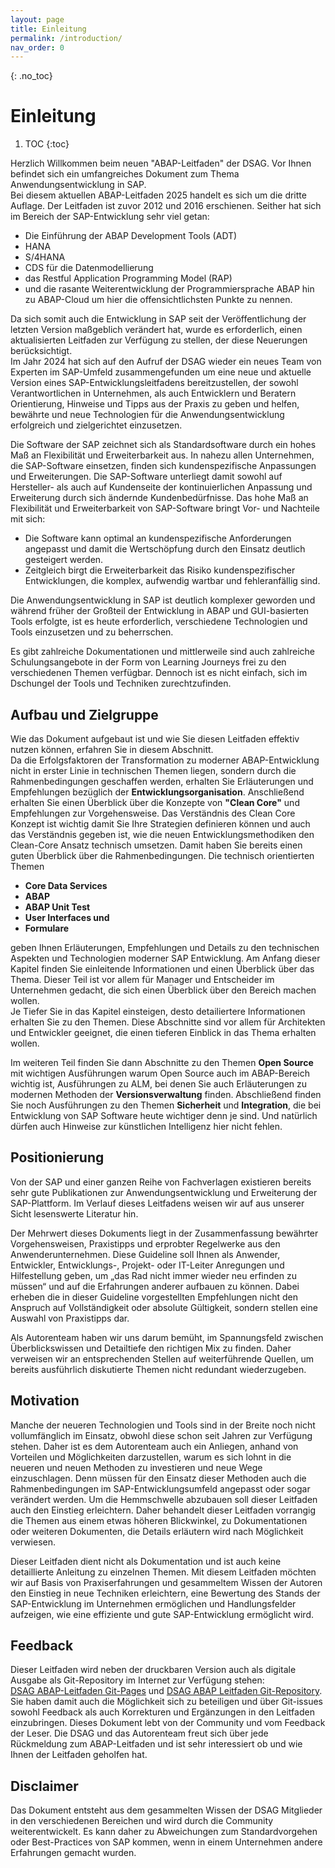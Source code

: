 ```yaml
---
layout: page
title: Einleitung
permalink: /introduction/
nav_order: 0
---
```


{: .no_toc}
# Einleitung

1. TOC
{:toc}

Herzlich Willkommen beim neuen "ABAP-Leitfaden" der DSAG. Vor Ihnen befindet sich ein umfangreiches Dokument zum Thema Anwendungsentwicklung in SAP.  
Bei diesem aktuellen ABAP-Leitfaden 2025 handelt es sich um die dritte Auflage. Der Leitfaden ist zuvor 2012 und 2016 erschienen. Seither hat sich im Bereich der SAP-Entwicklung sehr viel getan:  

* Die Einführung der ABAP Development Tools (ADT)
* HANA  
* S/4HANA  
* CDS für die Datenmodellierung  
* das Restful Application Programming Model (RAP)  
* und die rasante Weiterentwicklung der Programmiersprache ABAP hin zu ABAP-Cloud
um hier die offensichtlichsten Punkte zu nennen.  

Da sich somit auch die Entwicklung in SAP seit der Veröffentlichung der letzten Version maßgeblich verändert hat, wurde es erforderlich, einen aktualisierten Leitfaden zur Verfügung zu stellen, der diese Neuerungen berücksichtigt.  
Im Jahr 2024 hat sich auf den Aufruf der DSAG wieder ein neues Team von Experten im SAP-Umfeld zusammengefunden um eine neue und aktuelle Version eines SAP-Entwicklungsleitfadens bereitzustellen, der sowohl Verantwortlichen in Unternehmen, als auch Entwicklern und Beratern Orientierung, Hinweise und Tipps aus der Praxis zu geben und helfen, bewährte und neue Technologien für die Anwendungsentwicklung erfolgreich und zielgerichtet einzusetzen.

Die Software der SAP zeichnet sich als Standardsoftware durch ein hohes Maß an Flexibilität und Erweiterbarkeit aus. In nahezu allen Unternehmen, die SAP-Software einsetzen, finden sich kundenspezifische Anpassungen und Erweiterungen. Die SAP-Software unterliegt damit sowohl auf Hersteller- als auch auf Kundenseite der kontinuierlichen Anpassung und Erweiterung durch sich ändernde Kundenbedürfnisse.
Das hohe Maß an Flexibilität und Erweiterbarkeit von SAP-Software bringt Vor- und Nachteile mit sich:

* Die Software kann optimal an kundenspezifische Anforderungen angepasst und damit die Wertschöpfung durch den Einsatz deutlich gesteigert werden.  
* Zeitgleich birgt die Erweiterbarkeit das Risiko kundenspezifischer Entwicklungen, die komplex, aufwendig wartbar und fehleranfällig sind.

Die Anwendungsentwicklung in SAP ist deutlich komplexer geworden und während früher der Großteil der Entwicklung in ABAP und GUI-basierten Tools erfolgte, ist es heute erforderlich, verschiedene Technologien und Tools einzusetzen und zu beherrschen.

Es gibt zahlreiche Dokumentationen und mittlerweile sind auch zahlreiche Schulungsangebote in der Form von Learning Journeys frei zu den verschiedenen Themen verfügbar. Dennoch ist es nicht einfach, sich im Dschungel der Tools und Techniken zurechtzufinden.


## Aufbau und Zielgruppe

Wie das Dokument aufgebaut ist und wie Sie diesen Leitfaden effektiv nutzen können, erfahren Sie in diesem Abschnitt.  
Da die Erfolgsfaktoren der Transformation zu moderner ABAP-Entwicklung nicht in erster Linie in technischen Themen liegen, sondern durch die Rahmenbedingungen geschaffen werden, erhalten Sie Erläuterungen und Empfehlungen bezüglich der **Entwicklungsorganisation**.
Anschließend erhalten Sie einen Überblick über die Konzepte von **"Clean Core"** und Empfehlungen zur Vorgehensweise. Das Verständnis des Clean Core Konzept ist wichtig damit Sie Ihre Strategien definieren können und auch das Verständnis gegeben ist, wie die neuen Entwicklungsmethodiken den Clean-Core Ansatz technisch umsetzen.
Damit haben Sie bereits einen guten Überblick über die Rahmenbedingungen. Die technisch orientierten Themen  

* **Core Data Services**
* **ABAP**
* **ABAP Unit Test**  
* **User Interfaces und**
* **Formulare**

geben Ihnen Erläuterungen, Empfehlungen und Details zu den technischen Aspekten und Technologien moderner SAP Entwicklung.
Am Anfang dieser Kapitel finden Sie einleitende Informationen und einen Überblick über das Thema. Dieser Teil ist vor allem für Manager und Entscheider im Unternehmen gedacht, die sich einen Überblick über den Bereich machen wollen.  
Je Tiefer Sie in das Kapitel einsteigen, desto detailiertere Informationen erhalten Sie zu den Themen. Diese Abschnitte sind vor allem für Architekten und Entwickler geeignet, die einen tieferen Einblick in das Thema erhalten wollen.  

Im weiteren Teil finden Sie dann Abschnitte zu den Themen **Open Source** mit wichtigen Ausführungen warum Open Source auch im ABAP-Bereich wichtig ist, Ausführungen zu ALM, bei denen Sie auch Erläuterungen zu modernen Methoden der **Versionsverwaltung** finden. Abschließend finden Sie noch Ausführungen zu den Themen **Sicherheit** und **Integration**, die bei Entwicklung von SAP Software heute wichtiger denn je sind.
Und natürlich dürfen auch Hinweise zur künstlichen Intelligenz hier nicht fehlen.

## Positionierung

Von der SAP und einer ganzen Reihe von Fachverlagen existieren bereits sehr gute Publikationen zur Anwendungsentwicklung und Erweiterung der SAP-Plattform. Im Verlauf dieses Leitfadens weisen wir auf aus unserer Sicht lesenswerte Literatur hin.

Der Mehrwert dieses Dokuments liegt in der Zusammenfassung bewährter Vorgehensweisen, Praxistipps und erprobter Regelwerke aus den Anwenderunternehmen. Diese Guideline soll Ihnen als Anwender, Entwickler, Entwicklungs-, Projekt- oder IT-Leiter Anregungen und Hilfestellung geben, um „das Rad nicht immer wieder neu erfinden zu müssen“ und auf die Erfahrungen anderer aufbauen zu können. Dabei erheben die in dieser Guideline vorgestellten Empfehlungen nicht den Anspruch auf Vollständigkeit oder absolute Gültigkeit, sondern stellen eine Auswahl von Praxistipps dar. 

Als Autorenteam haben wir uns darum bemüht, im Spannungsfeld zwischen Überblickswissen und Detailtiefe den richtigen Mix zu finden. Daher verweisen wir an entsprechenden Stellen auf weiterführende Quellen, um bereits ausführlich diskutierte Themen nicht redundant wiederzugeben.  

## Motivation

Manche der neueren Technologien und Tools sind in der Breite noch nicht vollumfänglich im Einsatz, obwohl diese schon seit Jahren zur Verfügung stehen. Daher ist es dem Autorenteam auch ein Anliegen, anhand von Vorteilen und Möglichkeiten darzustellen, warum es sich lohnt in die neueren und neuen Methoden zu investieren und neue Wege einzuschlagen. Denn müssen für den Einsatz dieser Methoden auch die Rahmenbedingungen im SAP-Entwicklungsumfeld angepasst oder sogar verändert werden. Um die Hemmschwelle abzubauen soll dieser Leitfaden auch den Einstieg erleichtern. Daher behandelt dieser Leitfaden vorrangig die Themen aus einem etwas höheren Blickwinkel, zu Dokumentationen oder weiteren Dokumenten, die Details erläutern wird nach Möglichkeit verwiesen.

Dieser Leitfaden dient nicht als Dokumentation und ist auch keine detaillierte Anleitung zu einzelnen Themen. Mit diesem Leitfaden möchten wir auf Basis von Praxiserfahrungen und gesammeltem Wissen der Autoren den Einstieg in neue Techniken erleichtern, eine Bewertung des Stands der SAP-Entwicklung im Unternehmen ermöglichen und Handlungsfelder aufzeigen, wie eine effiziente und gute SAP-Entwicklung ermöglicht wird.

## Feedback

Dieser Leitfaden wird neben der druckbaren Version auch als digitale Ausgabe als Git-Repository im Internet zur Verfügung stehen:  
[DSAG ABAP-Leitfaden Git-Pages](https://1dsag.github.io/ABAP-Leitfaden/) und [DSAG ABAP Leitfaden Git-Repository](https://github.com/1DSAG/ABAP-Leitfaden). Sie haben damit auch die Möglichkeit sich zu beteiligen und über Git-issues sowohl Feedback als auch Korrekturen und Ergänzungen in den Leitfaden einzubringen. Dieses Dokument lebt von der Community und vom Feedback der Leser. Die DSAG und das Autorenteam freut sich über jede Rückmeldung zum ABAP-Leitfaden und ist sehr interessiert ob und wie Ihnen der Leitfaden geholfen hat.  

## Disclaimer

Das Dokument entsteht aus dem gesammelten Wissen der DSAG Mitglieder in den verschiedenen Bereichen und wird durch die Community weiterentwickelt. Es kann daher zu Abweichungen zum Standardvorgehen oder Best-Practices von SAP kommen, wenn in einem Unternehmen andere Erfahrungen gemacht wurden.  